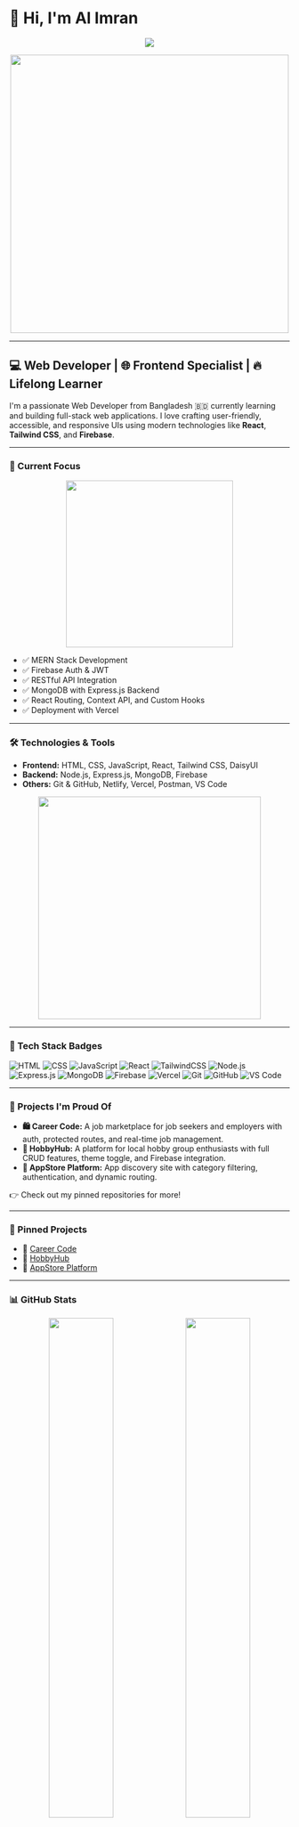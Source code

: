 # 👋 Hi, I'm Al Imran

<p align="center">
  <img src="https://readme-typing-svg.herokuapp.com?font=Fira+Code&size=25&duration=3000&pause=1000&center=true&vCenter=true&width=500&lines=Hi+I'm+Al+Imran;MERN+Stack+Learner;React+%26+Firebase+Developer;Always+Learning+New+Things;Let's+build+something+new" />

</p>

<p align="center">
  <img src="https://media.giphy.com/media/qgQUggAC3Pfv687qPC/giphy.gif" width="500" />
</p>

---

## 💻 Web Developer | 🌐 Frontend Specialist | 🔥 Lifelong Learner

I'm a passionate Web Developer from Bangladesh 🇧🇩 currently learning and building full-stack web applications. I love crafting user-friendly, accessible, and responsive UIs using modern technologies like **React**, **Tailwind CSS**, and **Firebase**.

---

### 🚀 Current Focus

<p align="center">
  <img src="https://media.giphy.com/media/RbDKaczqWovIugyJmW/giphy.gif" width="300" />
</p>

- ✅ MERN Stack Development  
- ✅ Firebase Auth & JWT  
- ✅ RESTful API Integration  
- ✅ MongoDB with Express.js Backend  
- ✅ React Routing, Context API, and Custom Hooks  
- ✅ Deployment with Vercel  

---

### 🛠️ Technologies & Tools

- **Frontend:** HTML, CSS, JavaScript, React, Tailwind CSS, DaisyUI  
- **Backend:** Node.js, Express.js, MongoDB, Firebase  
- **Others:** Git & GitHub, Netlify, Vercel, Postman, VS Code

<p align="center">
  <img src="https://media.giphy.com/media/XAxylRMCdpbEWUAvr8/giphy.gif" width="400" />
</p>

---

### 🧰 Tech Stack Badges

![HTML](https://img.shields.io/badge/-HTML5-E34F26?logo=html5&logoColor=fff)
![CSS](https://img.shields.io/badge/-CSS3-1572B6?logo=css3&logoColor=fff)
![JavaScript](https://img.shields.io/badge/-JavaScript-F7DF1E?logo=javascript&logoColor=000)
![React](https://img.shields.io/badge/-React-61DAFB?logo=react&logoColor=000)
![TailwindCSS](https://img.shields.io/badge/-TailwindCSS-38B2AC?logo=tailwind-css&logoColor=fff)
![Node.js](https://img.shields.io/badge/-Node.js-339933?logo=node.js&logoColor=fff)
![Express.js](https://img.shields.io/badge/-Express.js-000000?logo=express&logoColor=fff)
![MongoDB](https://img.shields.io/badge/-MongoDB-47A248?logo=mongodb&logoColor=fff)
![Firebase](https://img.shields.io/badge/-Firebase-FFCA28?logo=firebase&logoColor=000)
![Vercel](https://img.shields.io/badge/-Vercel-000000?logo=vercel&logoColor=fff)
![Git](https://img.shields.io/badge/-Git-F05032?logo=git&logoColor=fff)
![GitHub](https://img.shields.io/badge/-GitHub-181717?logo=github&logoColor=fff)
![VS Code](https://img.shields.io/badge/-VS%20Code-007ACC?logo=visual-studio-code&logoColor=fff)

---

### 📘 Projects I'm Proud Of

- **🛍️ Career Code:** A job marketplace for job seekers and employers with auth, protected routes, and real-time job management.  
- **🌟 HobbyHub:** A platform for local hobby group enthusiasts with full CRUD features, theme toggle, and Firebase integration.  
- **📱 AppStore Platform:** App discovery site with category filtering, authentication, and dynamic routing.  

👉 Check out my pinned repositories for more!

---

### 📌 Pinned Projects

- 🚀 [Career Code](https://github.com/alimran74/career-code-client)  
- 🎯 [HobbyHub](https://github.com/alimran74/hobbyhub-client)  
- 📱 [AppStore Platform](https://github.com/alimran74/appstore-client)

---

### 📊 GitHub Stats

<p align="center">
  <img src="https://github-readme-stats.vercel.app/api?username=alimran74&show_icons=true&theme=tokyonight" width="48%"/>
  <img src="https://streak-stats.demolab.com/?user=alimran74&theme=tokyonight" width="48%"/>
</p>

---

### 🧠 Most Used Languages

<p align="center">
  <img src="https://github-readme-stats.vercel.app/api/top-langs/?username=alimran74&layout=compact&theme=tokyonight" width="48%" />
</p>

---

### 🔥 Contributions

<p align="center">
  <img src="https://media.giphy.com/media/3oEjI6SIIHBdRxXI40/giphy.gif" width="200"/>
</p>

---

### 💡 Quote of the Day

> “The best way to predict the future is to invent it.” – Alan Kay

---

### 📫 Connect With Me

- 💼 [LinkedIn: Al Imran](https://www.linkedin.com/in/al-imran-98a7ab247/)
- 📧 [alimanimran748596@gmail.com](mailto:alimanimran748596@gmail.com)
- 💬 [Chat on WhatsApp](https://wa.me/8801956495589)

---

### 🤝 Open for Collaboration

I'm open to freelance projects, team collaboration, and remote internships.  
If you have an idea or opportunity — let's connect and build something impactful together!

---

<p align="center">
  <img src="https://media.giphy.com/media/26FPGd2YFv1aNQwJy/giphy.gif" width="300"/>
</p>

![Visitor Count](https://komarev.com/ghpvc/?username=alimran74&label=Profile%20Views&color=0e75b6&style=flat)

---

Thanks for visiting my profile! 🙏  
Let’s build something amazing together 🚀
